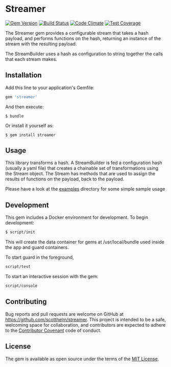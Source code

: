 # Streamer

[![Gem Version](https://badge.fury.io/rb/streamer.svg)](https://badge.fury.io/rb/streamer)
[![Build Status](https://travis-ci.org/scotthelm/streamer.svg?branch=master)](https://travis-ci.org/scotthelm/streamer)
[![Code Climate](https://codeclimate.com/github/scotthelm/streamer/badges/gpa.svg)](https://codeclimate.com/github/scotthelm/streamer)
[![Test Coverage](https://codeclimate.com/github/scotthelm/streamer/badges/coverage.svg)](https://codeclimate.com/github/scotthelm/streamer/coverage)

The Streamer gem provides a configurable stream that takes a hash payload, and
performs functions on the hash, returning an instance of the stream with the
resulting payload.

The StreamBuilder uses a hash as configuration to string together the calls
that each stream makes.

## Installation

Add this line to your application's Gemfile:

```ruby
gem 'streamer'
```

And then execute:

    $ bundle

Or install it yourself as:

    $ gem install streamer

## Usage

This library transforms a hash. A StreamBuilder is fed a configuration hash
(usually a yaml file) that creates a chainable set of transformations using
the Stream object. The Stream has methods that are used to assign the results
of functions on the payload, back to the payload.

Please have a look at the [examples](./examples) directory for some simple
sample usage

## Development
This gem includes a Docker environment for development. To begin development:

```bash
$ script/init
```

This will create the data container for gems at /usr/local/bundle used inside
the app and guard containers.

To start guard in the foreground, 

```bash
script/test
```

To start an interactive session with the gem:

```bash
script/console
```

## Contributing

Bug reports and pull requests are welcome on GitHub at
https://github.com/scotthelm/streamer. This project is intended to be a safe,
welcoming space for collaboration, and contributors are expected to adhere to
the [Contributor Covenant](http://contributor-covenant.org) code of conduct.

## License

The gem is available as open source under the terms of the
[MIT License](http://opensource.org/licenses/MIT).

